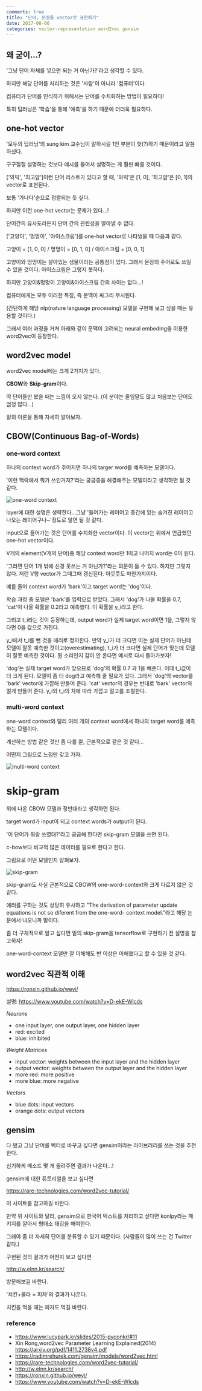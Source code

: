 ```yaml
---
comments: true
title: "단어, 문장을 vector로 표현하기"
date: 2017-08-06
categories: vector-representation word2vec gensim 
---
```


## 왜 굳이...?

'그냥 단어 자체를 넣으면 되는 거 아닌가?'라고 생각할 수 있다.

하지만 해당 단어를 처리하는 것은 '사람'이 아니라 '컴퓨터'이다.

컴퓨터가 단어를 인식하기 위해서는 단어를 수치화하는 방법이 필요하다!

특히 딥러닝은 '학습'을 통해 '예측'을 하기 때문에 더더욱 필요하다.

## one-hot vector

'모두의 딥러닝'의 sung kim 교수님이 말하시길 1인 부분이 핫(?)하기 때문이라고 말씀하셨다.

구구절절 설명하는 것보다 예시를 들어서 설명하는 게 훨씬 빠를 것이다.

['와빅', '최고얌']이런 단어 리스트가 있다고 할 때, '와빅'은 [1, 0], '최고얌'은 [0, 1]의 vector로 표현된다.

보통 '가나다'순으로 정렬되는 듯 싶다.

하지만 이런 one-hot vector는 문제가 있다...!

단어간의 유사도라든지 단어 간의 관련성을 알아낼 수 없다.

['고양이', '멍멍이', '아이스크림']를 one-hot vector로 나타냈을 때 다음과 같다.

고양이 = [1, 0, 0] / 멍멍이 = [0, 1, 0] / 아이스크림 = [0, 0, 1]

고양이와 멍멍이는 살아있는 생물이라는 공통점이 있다. 그래서 문장의 주어로도 쓰일 수 있을 것이다. 아이스크림은 그렇지 못하다.

하지만 고양이&멍멍이 고양이&아이스크림 간의 차이는 없다...!

컴퓨터에게는 모두 이러한 특징, 즉 문맥이 싸그리 무시된다. 

(간단하게 해당 nlp(nature language processing) 모델을 구현해 보고 싶을 때는 유용할 것이다.)

그래서 여러 과정을 거쳐 아래와 같이 문맥이 고려되는 neural embeding을 이용한 word2vec이 등장한다.

## word2vec model

word2vec model에는 크게 2가지가 있다.

**CBOW**와 **Skip-gram**이다.

딱 단어들만 봤을 때는 느낌이 오지 않는다. (이 분야는 줄임말도 많고 처음보는 단어도 엄청 많다...)

밑의 이론을 통해 자세히 알아보자.

## CBOW(Continuous Bag-of-Words)

### one-word context

하나의 context word가 주어지면 하나의 targer word를 예측하는 모델이다.

'이런 맥락에서 뭐가 쓰인거지?'라는 궁금증을 해결해주는 모델이라고 생각하면 될 것 같다.

![one-word context](http://i.imgur.com/NG98Oht.jpg)

layer에 대한 설명은 생략한다...그냥 '들어가는 레이어고 중간에 있는 숨겨진 레이어고 나오는 레이어구나~'정도로 알면 될 것 같다.

input으로 들어가는 것은 단어를 수치화한 vector이다. 이 vector는 위에서 언급했던 one-hot vector이다.

V개의 element(V개의 단어)중 해당 context word만 1이고 나머지 word는 0이 된다.

'그러면 단어 1개 밖에 신경 못쓰는 거 아닌가?'라는 의문이 들 수 있다. 하지만 그렇지 않다. 저런 V행 vector가 그때그때 갱신된다. 아웃풋도 마찬가지이다.

예를 들어 context word가 'bark'이고 target word는 'dog'이다. 

학습 과정 중 모델은 'bark'를 입력으로 받았다. 그래서 'dog'가 나올 확률을 0.7, 'cat'이 나올 확률을 0.2라고 예측했다. 이 확률을 y_i라고 한다. 

그리고 t_i라는 것이 등장하는데, output word가 실제 target word이면 1을, 그렇지 않다면 0을 값으로 가진다.

y_i에서 t_i를 뺀 것을 에러로 정의한다. 만약 y_i가 더 크다면 이는 실제 단어가 아닌데 모델이 잘못 예측한 것이고(overestimating), t_i가 더 크다면 실제 단어가 맞는데 모델이 잘못 예측한 것이다. 뭔 소리인지 감이 안 온다면 예시로 다시 돌아가보자! 

'dog'는 실제 target word가 맞으므로 'dog'의 확률 0.7 과 1을 빼준다. 이때 t_i값이 더 크게 된다. 모델이 좀 더 dog라고 예측해 줄 필요가 있다. 그래서 'dog'의 vector를 'bark' vector에 가깝해 만들어 준다. 'cat' vector의 경우는 반대로 'bark' vector와 멀게 만들어 준다. y_i와 t_i의 차에 따라 가깝고 멀고를 조절한다.

### multi-word context

one-word context와 달리 여러 개의 context word에서 하나의 target word를 예측하는 모델이다.

계산하는 방법 같은 것만 좀 다를 뿐, 근본적으로 같은 것 같다...

어떤지 그림으로 느낌만 갖고 가자.

![multi-word context](http://i.imgur.com/NCdtgY4.jpg)

# skip-gram

위에 나온 CBOW 모델과 정반대라고 생각하면 된다.

target word가 input이 되고 context words가 output이 된다.

'이 단어가 뭐랑 쓰였대?'라고 궁금해 한다면 skip-gram 모델을 쓰면 된다.

c-bow보다 비교적 많은 데이터를 필요로 한다고 한다.

그림으로 어떤 모델인지 살펴보자.

![skip-gram](http://i.imgur.com/UFRHTuB.jpg)

skip-gram도 사실 근본적으로 CBOW의 one-word-context와 크게 다르지 않은 것 같다.

에러를 구하는 것도 상당히 유사하고 "The derivation of parameter update equations is not so diferent from the one-word-
context model."라고 해당 논문에서 나오니까 말이다.

좀 더 구체적으로 알고 싶다면 밑의 skip-gram을 tensorflow로 구현하기 전 설명을 참고하자!

one-word-context 모델만 잘 이해해도 반 이상은 이해했다고 할 수 있을 것 같다.

## word2vec 직관적 이해

https://ronxin.github.io/wevi/

설명: https://www.youtube.com/watch?v=D-ekE-Wlcds

*Neurons*

- one input layer, one output layer, one hidden layer
- red: excited
- blue: inhibited

*Weight Matrices*

- input vector: weights between the input layer and the hidden layer
- output vector: weights between the output layer and the hidden layer
- more red: more positive
- more blue: more negative

*Vectors*

- blue dots: input vectors
- orange dots: output vectors

## gensim

다 됐고 그냥 단어를 벡터로 바꾸고 싶다면 gensim이라는 라이브러리를 쓰는 것을 추천한다.

신기하게 메소드 몇 개 돌려주면 결과가 나온다...!

gensim에 대한 튜토리얼을 보고 싶다면

https://rare-technologies.com/word2vec-tutorial/

이 사이트를 참고하길 바란다.

만약 위 사이트와 달리, gensim으로 한국어 텍스트를 처리하고 싶다면 konlpy라는 패키지를 깔아서 형태소 태깅을 해야한다.

그래야 좀 더 자세히 단어를 분류할 수 있기 때문이다. (사람들이 많이 쓰는 건 Twitter 같다.)

구현된 것의 결과가 어떤지 보고 싶다면

http://w.elnn.kr/search/

방문해보길 바란다.

'치킨+콜라 = 피자'의 결과가 나온다.

치킨을 먹을 때는 피자도 먹길 바란다.

### reference

- https://www.lucypark.kr/slides/2015-pyconkr/#11
- Xin Rong,word2vec Parameter Learning Explained(2014)
  https://arxiv.org/pdf/1411.2738v4.pdf
- https://radimrehurek.com/gensim/models/word2vec.html
- https://rare-technologies.com/word2vec-tutorial/
- http://w.elnn.kr/search/
- https://ronxin.github.io/wevi/
- https://www.youtube.com/watch?v=D-ekE-Wlcds

<script id="dsq-count-scr" src="//nlp-with-koding.disqus.com/count.js" async></script>
<script type="text/javascript" async src="https://cdn.mathjax.org/mathjax/latest/MathJax.js?config=TeX-MML-AM_CHTML"> </script>
